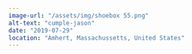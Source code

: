 ```yaml
---
image-url: "/assets/img/shoebox 55.png"
alt-text: "cumple-jason"
date: "2019-07-29"
location: "Amhert, Massachussetts, United States"
---
```


